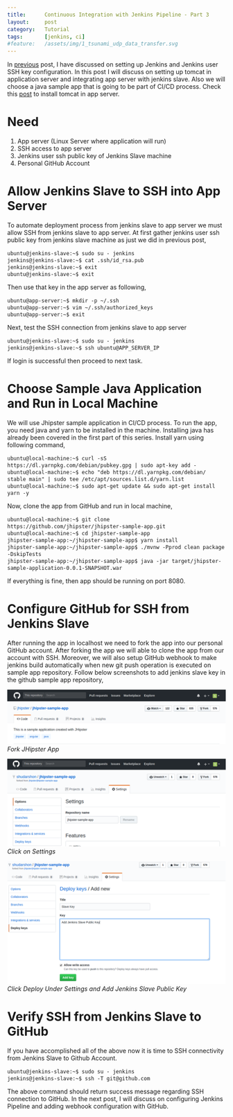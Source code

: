 ```yaml
---
title:      Continuous Integration with Jenkins Pipeline - Part 3
layout:     post
category:   Tutorial
tags: 	    [jenkins, ci]
#feature:   /assets/img/1_tsunami_udp_data_transfer.svg
---
```

In [previous](http://shudarshon.com/2018-02-24/Jenkins-1.html) post, I have discussed on setting up Jenkins and Jenkins user SSH key configuration. In this post I will discuss on setting up tomcat in application server and integrating app server with jenkins slave. Also we will choose a java sample app that is going to be part of CI/CD process. Check this [post](http://shudarshon.com/2018-03-04/Tomcat-Ansible.html) to install tomcat in app server.

<!--more-->

# Need

1. App server (Linux Server where application will run)
2. SSH access to app server
3. Jenkins user ssh public key of Jenkins Slave machine
4. Personal GitHub Account

# Allow Jenkins Slave to SSH into App Server

To automate deployment process from jenkins slave to app server we must allow SSH from jenkins slave to app server. At first gather jenkins user ssh public key from jenkins slave machine as just we did in previous post,

```shell
ubuntu@jenkins-slave:~$ sudo su - jenkins
jenkins@jenkins-slave:~$ cat .ssh/id_rsa.pub
jenkins@jenkins-slave:~$ exit
ubuntu@jenkins-slave:~$ exit
```

Then use that key in the app server as following,

```shell
ubuntu@app-server:~$ mkdir -p ~/.ssh
ubuntu@app-server:~$ vim ~/.ssh/authorized_keys
ubuntu@app-server:~$ exit
```

Next, test the SSH connection from jenkins slave to app server

```shell
ubuntu@jenkins-slave:~$ sudo su - jenkins
jenkins@jenkins-slave:~$ ssh ubuntu@APP_SERVER_IP
```
If login is successful then proceed to next task.


# Choose Sample Java Application and Run in Local Machine

We will use Jhipster sample application in CI/CD process. To run the app, you need java and yarn to be installed in the machine. Installing java has already been covered in the
first part of this series. Install yarn using following command,

```shell
ubuntu@local-machine:~$ curl -sS https://dl.yarnpkg.com/debian/pubkey.gpg | sudo apt-key add -
ubuntu@local-machine:~$ echo "deb https://dl.yarnpkg.com/debian/ stable main" | sudo tee /etc/apt/sources.list.d/yarn.list
ubuntu@local-machine:~$ sudo apt-get update && sudo apt-get install yarn -y
```

Now, clone the app from GitHub and run in local machine,

```shell
ubuntu@local-machine:~$ git clone https://github.com/jhipster/jhipster-sample-app.git
ubuntu@local-machine:~$ cd jhipster-sample-app
jhipster-sample-app:~/jhipster-sample-app$ yarn install
jhipster-sample-app:~/jhipster-sample-app$ ./mvnw -Pprod clean package -DskipTests
jhipster-sample-app:~/jhipster-sample-app$ java -jar target/jhipster-sample-application-0.0.1-SNAPSHOT.war
```

If everything is fine, then app should be running on port 8080.

# Configure GitHub for SSH from Jenkins Slave

After running the app in localhost we need to fork the app into our personal GitHub account. After forking the app we will able to clone the app from our account with SSH. Moreover, we will also setup GitHub webhook to make jenkins build automatically when new git push operation is executed on sample app repository. Follow below screenshots to add jenkins slave key in the github sample app repository,

![Fork Java App](/assets/img/2018-03-04-1.png)*Fork JHipster App*

![GitHub Setting](/assets/img/2018-03-04-2.png)*Click on Settings*

![GitHub Setting](/assets/img/2018-03-04-3.png)*Click Deploy Under Settings and Add Jenkins Slave Public Key*


# Verify SSH from Jenkins Slave to GitHub

If you have accomplished all of the above now it is time to SSH connectivity from Jenkins Slave to Github Account.

```shell
ubuntu@jenkins-slave:~$ sudo su - jenkins
jenkins@jenkins-slave:~$ ssh -T git@github.com
```

The above command should return success message regarding SSH connection to GitHub. In the next post, I will discuss on configuring Jenkins Pipeline and adding webhook configuration with GitHub.
